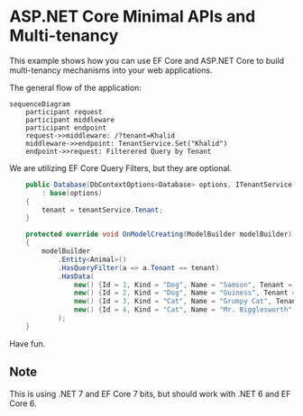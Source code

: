 # ASP.NET Core Minimal APIs and Multi-tenancy

This example shows how you can use EF Core and ASP.NET Core to
build multi-tenancy mechanisms into your web applications.

The general flow of the application:

```mermaid
sequenceDiagram
    participant request
    participant middleware
    participant endpoint    
    request->>middleware: /?tenant=Khalid
    middleware->>endpoint: TenantService.Set("Khalid")
    endpoint->>request: Filterered Query by Tenant
```

We are utilizing EF Core Query Filters, but they are optional.

```c#
    public Database(DbContextOptions<Database> options, ITenantService tenantService)
        : base(options)
    {
        tenant = tenantService.Tenant;
    }

    protected override void OnModelCreating(ModelBuilder modelBuilder)
    {
        modelBuilder
            .Entity<Animal>()
            .HasQueryFilter(a => a.Tenant == tenant)
            .HasData(
                new() {Id = 1, Kind = "Dog", Name = "Samson", Tenant = "Khalid"},
                new() {Id = 2, Kind = "Dog", Name = "Guiness", Tenant = "Khalid"},
                new() {Id = 3, Kind = "Cat", Name = "Grumpy Cat", Tenant = "Internet"},
                new() {Id = 4, Kind = "Cat", Name = "Mr. Bigglesworth", Tenant = "Internet"}
            );
    }
```

Have fun.

## Note

This is using .NET 7 and EF Core 7 bits, but should work with .NET 6 and EF Core 6.